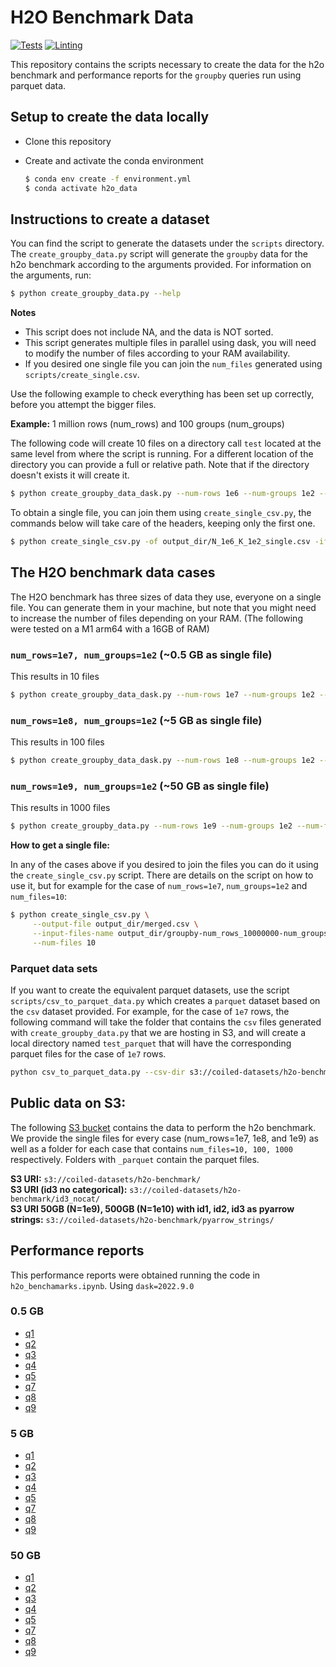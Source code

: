 # H2O Benchmark Data

[![Tests](https://github.com/coiled/h2o_benchmark_data/actions/workflows/tests.yml/badge.svg)](https://github.com/coiled/h2o_benchmark_data/actions/workflows/tests.yml) [![Linting](https://github.com/coiled/h2o_benchmark_data/actions/workflows/pre-commit.yml/badge.svg)](https://github.com/coiled/h2o_benchmark_data/actions/workflows/pre-commit.yml)

This repository contains the scripts necessary to create the data for the h2o benchmark and performance reports for the `groupby` queries run using parquet data.

## Setup to create the data locally

- Clone this repository
- Create and activate the conda environment
    
     ```bash
     $ conda env create -f environment.yml
     $ conda activate h2o_data
     ```

## Instructions to create a dataset 

You can find the script to generate the datasets under the `scripts` directory. The `create_groupby_data.py` script will generate the `groupby` data for the h2o 
benchmark according to the arguments provided. For information on the arguments, run:

```bash
$ python create_groupby_data.py --help
```

**Notes**

- This script does not include NA, and the data is NOT sorted.
- This script generates multiple files in parallel using dask, you will need to modify the number of files according to your RAM availability.
- If you desired one single file you can join the `num_files` generated using `scripts/create_single.csv`.

Use the following example to check everything has been set up correctly, before you attempt the bigger files.

**Example:** 1 million rows (num_rows) and 100 groups (num_groups)

The following code will create 10 files on a directory call `test` located at the same level from where the script is running. For a different location of the directory you can provide a full or relative path. Note that if the directory doesn't exists it will create it. 

```bash
$ python create_groupby_data_dask.py --num-rows 1e6 --num-groups 1e2 --num-files 10 --output-dir test
```
To obtain a single file, you can join them using `create_single_csv.py`, the commands below will take care of the headers, keeping only the first one.

```bash
$ python create_single_csv.py -of output_dir/N_1e6_K_1e2_single.csv -ifn output_dir/groupby-N_1000000_K_100_file_ --num-files 10 
```

## The H2O benchmark data cases

The H2O benchmark has three sizes of data they use, everyone on a single file. You can generate them in your machine, but note that you might need to increase the number of files depending on your RAM. (The following were tested on a M1 arm64 with a 16GB of RAM)

### `num_rows=1e7, num_groups=1e2` (~0.5 GB as single file)

This results in 10 files
```bash
$ python create_groupby_data_dask.py --num-rows 1e7 --num-groups 1e2 --num-files 10 --output-dir output_dir
```

### `num_rows=1e8, num_groups=1e2` (~5 GB as single file)

This results in 100 files
```bash
$ python create_groupby_data_dask.py --num-rows 1e8 --num-groups 1e2 --num-files 100 --output-dir output_dir
```

### `num_rows=1e9, num_groups=1e2` (~50 GB as single file)

This results in 1000 files
```bash
$ python create_groupby_data.py --num-rows 1e9 --num-groups 1e2 --num-files 1000 --output-dir output_dir
```

**How to get a single file:**

In any of the cases above if you desired to join the files you can do it using the `create_single_csv.py`
script. There are details on the script on how to use it, but for example for the case of `num_rows=1e7`, `num_groups=1e2`
and `num_files=10`:

```bash
$ python create_single_csv.py \
     --output-file output_dir/merged.csv \
     --input-files-name output_dir/groupby-num_rows_10000000-num_groups_100-file_ \
     --num-files 10
```

### Parquet data sets

If you want to create the equivalent parquet datasets, use the script `scripts/csv_to_parquet_data.py` which creates a `parquet` dataset based on the `csv` dataset provided.
For example, for the case of `1e7` rows, the following command will take the folder that contains the `csv` files generated with `create_groupby_data.py` that we are hosting in S3, and will create a local directory named `test_parquet` that will have the corresponding parquet files for the case of `1e7` rows.

```bash
python csv_to_parquet_data.py --csv-dir s3://coiled-datasets/h2o-benchmark/N_1e7_K_1e2/ --output-dir test_parquet
```

## Public data on S3:

The following [S3 bucket](https://s3.console.aws.amazon.com/s3/buckets/coiled-datasets?region=us-east-2&prefix=h2o-benchmark/) contains the data to perform the h2o benchmark. We provide the single files for every case (num_rows=1e7, 1e8, and 1e9) as well as a folder for each case that contains `num_files=10, 100, 1000` respectively. Folders with `_parquet` contain the parquet files. 

**S3 URI:** `s3://coiled-datasets/h2o-benchmark/`  
**S3 URI (id3 no categorical):** `s3://coiled-datasets/h2o-benchmark/id3_nocat/`  
**S3 URI 50GB (N=1e9), 500GB (N=1e10) with id1, id2, id3 as pyarrow strings:** `s3://coiled-datasets/h2o-benchmark/pyarrow_strings/`  

## Performance reports

This performance reports were obtained running the code in `h2o_benchamarks.ipynb`. Using `dask=2022.9.0`

### 0.5 GB

- [q1](https://rawcdn.githack.com/coiled/h2o-benchmarks/37f774a3c6589ea7bc7f91f06322b5f45383aa53/performance-reports/05GB/q1_data_05GB.html)
- [q2](https://rawcdn.githack.com/coiled/h2o-benchmarks/37f774a3c6589ea7bc7f91f06322b5f45383aa53/performance-reports/05GB/q2_data_05GB.html)
- [q3](https://rawcdn.githack.com/coiled/h2o-benchmarks/37f774a3c6589ea7bc7f91f06322b5f45383aa53/performance-reports/05GB/q3_data_05GB.html)
- [q4](https://rawcdn.githack.com/coiled/h2o-benchmarks/37f774a3c6589ea7bc7f91f06322b5f45383aa53/performance-reports/05GB/q4_data_05GB.html)
- [q5](https://rawcdn.githack.com/coiled/h2o-benchmarks/37f774a3c6589ea7bc7f91f06322b5f45383aa53/performance-reports/05GB/q5_data_05GB.html)
- [q7](https://rawcdn.githack.com/coiled/h2o-benchmarks/37f774a3c6589ea7bc7f91f06322b5f45383aa53/performance-reports/05GB/q7_data_05GB.html)
- [q8](https://rawcdn.githack.com/coiled/h2o-benchmarks/37f774a3c6589ea7bc7f91f06322b5f45383aa53/performance-reports/05GB/q8_data_05GB.html)
- [q9](https://rawcdn.githack.com/coiled/h2o-benchmarks/37f774a3c6589ea7bc7f91f06322b5f45383aa53/performance-reports/05GB/q9_data_05GB.html)

### 5 GB
- [q1](https://rawcdn.githack.com/coiled/h2o-benchmarks/37f774a3c6589ea7bc7f91f06322b5f45383aa53/performance-reports/5GB/q1_data_5GB.html)
- [q2](https://rawcdn.githack.com/coiled/h2o-benchmarks/37f774a3c6589ea7bc7f91f06322b5f45383aa53/performance-reports/5GB/q2_data_5GB.html)
- [q3](https://rawcdn.githack.com/coiled/h2o-benchmarks/37f774a3c6589ea7bc7f91f06322b5f45383aa53/performance-reports/5GB/q3_data_5GB.html)
- [q4](https://rawcdn.githack.com/coiled/h2o-benchmarks/37f774a3c6589ea7bc7f91f06322b5f45383aa53/performance-reports/5GB/q4_data_5GB.html)
- [q5](https://rawcdn.githack.com/coiled/h2o-benchmarks/37f774a3c6589ea7bc7f91f06322b5f45383aa53/performance-reports/5GB/q5_data_5GB.html)
- [q7](https://rawcdn.githack.com/coiled/h2o-benchmarks/37f774a3c6589ea7bc7f91f06322b5f45383aa53/performance-reports/5GB/q7_data_5GB.html)
- [q8](https://rawcdn.githack.com/coiled/h2o-benchmarks/37f774a3c6589ea7bc7f91f06322b5f45383aa53/performance-reports/5GB/q8_data_5GB.html)
- [q9](https://rawcdn.githack.com/coiled/h2o-benchmarks/37f774a3c6589ea7bc7f91f06322b5f45383aa53/performance-reports/5GB/q9_data_5GB.html)

### 50 GB

- [q1](https://rawcdn.githack.com/coiled/h2o-benchmarks/37f774a3c6589ea7bc7f91f06322b5f45383aa53/performance-reports/50GB/q1_data_50GB.html)
- [q2](https://rawcdn.githack.com/coiled/h2o-benchmarks/37f774a3c6589ea7bc7f91f06322b5f45383aa53/performance-reports/50GB/q2_data_50GB.html)
- [q3](https://rawcdn.githack.com/coiled/h2o-benchmarks/37f774a3c6589ea7bc7f91f06322b5f45383aa53/performance-reports/50GB/q3_data_50GB.html)
- [q4](https://rawcdn.githack.com/coiled/h2o-benchmarks/37f774a3c6589ea7bc7f91f06322b5f45383aa53/performance-reports/50GB/q4_data_50GB.html)
- [q5](https://rawcdn.githack.com/coiled/h2o-benchmarks/37f774a3c6589ea7bc7f91f06322b5f45383aa53/performance-reports/50GB/q5_data_50GB.htmlain/performance-reports/50GB/q4_data_50GB.html)
- [q7](https://rawcdn.githack.com/coiled/h2o-benchmarks/37f774a3c6589ea7bc7f91f06322b5f45383aa53/performance-reports/50GB/q7_data_50GB.html)
- [q8](https://rawcdn.githack.com/coiled/h2o-benchmarks/37f774a3c6589ea7bc7f91f06322b5f45383aa53/performance-reports/50GB/q8_data_50GB.html)
- [q9](https://rawcdn.githack.com/coiled/h2o-benchmarks/37f774a3c6589ea7bc7f91f06322b5f45383aa53/performance-reports/50GB/q9_data_50GB.html)
